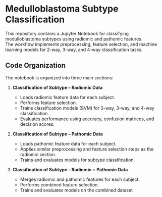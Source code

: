 # Medulloblastoma Subtype Classification

This repository contains a Jupyter Notebook for classifying medulloblastoma subtypes using radiomic and pathomic features.  
The workflow implements preprocessing, feature selection, and machine learning models for 2-way, 3-way, and 4-way classification tasks.

## Code Organization

The notebook is organized into three main sections:

1. **Classification of Subtype – Radiomic Data**  
   - Loads radiomic feature data for each subject.  
   - Performs feature selection.  
   - Trains classification models (SVM) for 2-way, 3-way, and 4-way classification.  
   - Evaluates performance using accuracy, confusion matrices, and decision scores.

2. **Classification of Subtype – Pathomic Data**  
   - Loads pathomic feature data for each subject.  
   - Applies similar preprocessing and feature selection steps as the radiomic section.  
   - Trains and evaluates models for subtype classification.  

3. **Classification of Subtype – Radiomic + Pathomic Data**  
   - Merges radiomic and pathomic features for each subject.  
   - Performs combined feature selection.  
   - Trains and evaluates models on the combined dataset
